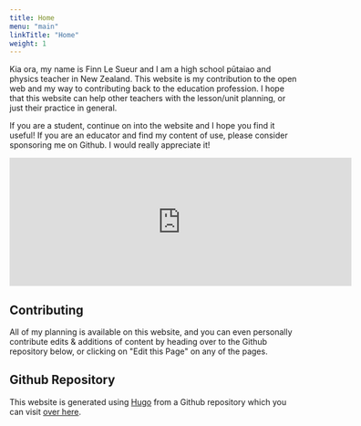 ```yaml
---
title: Home
menu: "main"
linkTitle: "Home"
weight: 1
---
```


Kia ora, my name is Finn Le Sueur and I am a high school pūtaiao and physics teacher in New Zealand. This website is my contribution to the open web and my way to contributing back to the education profession. I hope that this website can help other teachers with the lesson/unit planning, or just their practice in general.


If you are a student, continue on into the website and I hope you find it useful! If you are an educator and find my content of use, please consider sponsoring me on Github. I would really appreciate it!

<iframe src="https://github.com/sponsors/finnito/card" title="Sponsor Finnito (Finn LeSueur)" height="225" width="600" style="border: 0;"></iframe>

## Contributing

All of my planning is available on this website, and you can even personally contribute edits & additions of content by heading over to the Github repository below, or clicking on "Edit this Page" on any of the pages.

## Github Repository

This website is generated using [Hugo](https://gohugo.io/) from a Github repository which you can visit [over here](https://github.com/finnito/Science).
